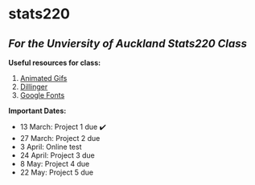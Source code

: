 # stats220

## *For the Unviersity of Auckland Stats220 Class*

**Useful resources for class:**
1. [Animated Gifs](https://tenor.com/)
2. [Dillinger](https://dillinger.io/)
3. [Google Fonts](https://fonts.google.com/)

**Important Dates:**
* 13 March: Project 1 due ✔️
* 27 March: Project 2 due 
* 3 April: Online test
* 24 April: Project 3 due
* 8 May: Project 4 due
* 22 May: Project 5 due
